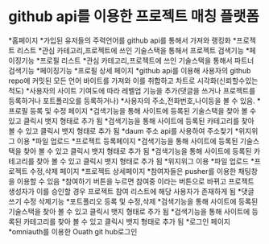 # github api를 이용한 프로젝트 매칭 플랫폼



*홈페이지
  *가입된 유저들의 주력언어를 github api를 통해서 가져와 랭킹화
*프로젝트 리스트
  *관심 카테고리,프로젝트에 쓰인 기술스택을 통해서 프로젝트 검색기능
  *페이징기능
*프로필 리스트
  *관심 카테고리,프로젝트에 쓰인 기술스택을 통해서 파트너 검색기능
  *페이징기능
*프로필 상세 페이지
  *github api를 이용해 사용자의 github repo에 커밋된 모든 언어 바이트를 가져와 이를 취합하고 차트로 시각화(신뢰할수있는 척도)
  *사용자의 사이트 기여도에 따라 레벨업 기능을 추가(댓글을 쓰거나 프로젝트를 등록하거나 포트폴리오를 등록하거나)
  *사용자의 주소,전화번호,나이등을 볼 수 있음.
*프로필 등록 및 수정 페이지
  *검색기능을 통해 사이트에 등록된 기술스택을 찾아 볼 수 있고 클릭시 뱃지 형태로 추가 됨
  *검색기능을 통해 사이트에 등록된 카테고리를 찾아 볼 수 있고 클릭시 뱃지 형태로 추가 됨
  *daum 주소 api를 사용하여 주소찾기
  *위지위그 이용
  *파일 업로드 
*프로젝트 등록페이지
  *검색기능을 통해 사이트에 등록된 기술스택을 찾아 볼 수 있고 클릭시 뱃지 형태로 추가 됨
  *검색기능을 통해 사이트에 등록된 카테고리를 찾아 볼 수 있고 클릭시 뱃지 형태로 추가 됨
  *위지위그 이용
  *파일 업로드 
*프로젝트 수정,삭제 페이지
*프로젝트 상세페이지
  *참여자들은 pusher를 이용한 채팅창을 이용할 수 있음
  *참여하기 버튼을 누르면 참여중 이라는 버튼으로 바뀌고 프로젝트 생성자가 이를 승인할 경우 프로젝트 참여 리스트에 해당 사용자가 존재하게 됨
  *댓글 쓰기 수정 삭제기능
*포트폴리오 등록 및 수정,삭제
  *검색기능을 통해 사이트에 등록된 기술스택을 찾아 볼 수 있고 클릭시 뱃지 형태로 추가 됨
  *검색기능을 통해 사이트에 등록된 카테고리를 찾아 볼 수 있고 클릭시 뱃지 형태로 추가 됨
*로그인 페이지
    *omniauth를 이용한 Ouath git hub로그인

